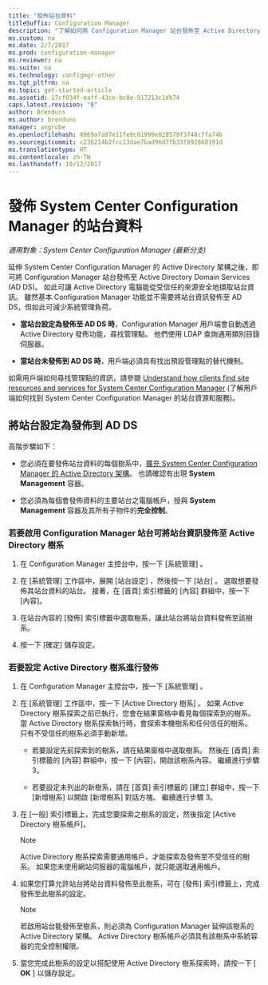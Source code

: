 ```yaml
---
title: "發佈站台資料"
titleSuffix: Configuration Manager
description: "了解如何將 Configuration Manager 站台發佈至 Active Directory Domain Services。"
ms.custom: na
ms.date: 2/7/2017
ms.prod: configuration-manager
ms.reviewer: na
ms.suite: na
ms.technology: configmgr-other
ms.tgt_pltfrm: na
ms.topic: get-started-article
ms.assetid: 17cf034f-eaff-43ce-bc8e-917213c1db74
caps.latest.revision: "8"
author: Brenduns
ms.author: brenduns
manager: angrobe
ms.openlocfilehash: 8969a7a97e11fe0c01999e828578f3748cffa74b
ms.sourcegitcommit: c236214b2fcc13dae7bad96d7fb33f692868191d
ms.translationtype: HT
ms.contentlocale: zh-TW
ms.lasthandoff: 10/12/2017
---
```

# <a name="publish-site-data-for-system-center-configuration-manager"></a>發佈 System Center Configuration Manager 的站台資料

*適用對象：System Center Configuration Manager (最新分支)*

延伸 System Center Configuration Manager 的 Active Directory 架構之後，即可將 Configuration Manager 站台發佈至 Active Directory Domain Services (AD DS)。 如此可讓 Active Directory 電腦能從受信任的來源安全地擷取站台資訊。 雖然基本 Configuration Manager 功能並不需要將站台資訊發佈至 AD DS，但如此可減少系統管理負荷。  

-   **當站台設定為發佈至 AD DS 時**，Configuration Manager 用戶端會自動透過 Active Directory 發佈功能，尋找管理點。 他們使用 LDAP 查詢通用類別目錄伺服器。  

-   **當站台未發佈到 AD DS 時**，用戶端必須具有找出預設管理點的替代機制。  

如需用戶端如何尋找管理點的資訊，請參閱 [Understand how clients find site resources and services for System Center Configuration Manager](../../../../core/plan-design/hierarchy/understand-how-clients-find-site-resources-and-services.md) (了解用戶端如何找到 System Center Configuration Manager 的站台資源和服務)。  

## <a name="configure-sites-to-publish-to-ad-ds"></a>將站台設定為發佈到 AD DS  
 高階步驟如下：  

-   您必須在要發佈站台資料的每個樹系中，[擴充 System Center Configuration Manager 的 Active Directory 架構](../../../../core/plan-design/network/extend-the-active-directory-schema.md)。 也請確認有出現 **System Management** 容器。  

-   您必須為每個會發佈資料的主要站台之電腦帳戶，授與 **System Management** 容器及其所有子物件的**完全控制**。  

### <a name="to-enable-a-configuration-manager-site-to-publish-site-information-to-active-directory-forest"></a>若要啟用 Configuration Manager 站台可將站台資訊發佈至 Active Directory 樹系

1.  在 Configuration Manager 主控台中，按一下 [系統管理] 。  

2.  在 [系統管理]  工作區中，展開 [站台設定] ，然後按一下 [站台] 。 選取想要發佈其站台資料的站台。 接著，在 [首頁] 索引標籤的 [內容] 群組中，按一下 [內容]。  

3.  在站台內容的 [發佈] 索引標籤中選取樹系，讓此站台將站台資料發佈至該樹系。  

4.  按一下 [確定]  儲存設定。  

### <a name="to-set-up-active-directory-forests-for-publishing"></a>若要設定 Active Directory 樹系進行發佈  

1.  在 Configuration Manager 主控台中，按一下 [系統管理] 。  

2.  在 [系統管理]  工作區中，按一下 [Active Directory 樹系] 。 如果 Active Directory 樹系探索之前已執行，您會在結果窗格中看見每個探索到的樹系。 當 Active Directory 樹系探索執行時，會探索本機樹系和任何信任的樹系。 只有不受信任的樹系必須手動新增。  

    -   若要設定先前探索到的樹系，請在結果窗格中選取樹系。 然後在 [首頁] 索引標籤的 [內容] 群組中，按一下 [內容]，開啟該樹系內容。 繼續進行步驟 3。  

    -   若要設定未列出的新樹系，請在 [首頁] 索引標籤的 [建立] 群組中，按一下 [新增樹系] 以開啟 [新增樹系] 對話方塊。 繼續進行步驟 3。  

3.  在 [一般] 索引標籤上，完成您要探索之樹系的設定，然後指定 [Active Directory 樹系帳戶]。  

    > [!NOTE]  
    >  Active Directory 樹系探索需要通用帳戶，才能探索及發佈至不受信任的樹系。 如果您未使用網站伺服器的電腦帳戶，就只能選取通用帳戶。  

4.  如果您打算允許站台將站台資料發佈至此樹系，可在 [發佈]  索引標籤上，完成發佈至此樹系的設定。  

    > [!NOTE]  
    >  若啟用站台能發佈至樹系，則必須為 Configuration Manager 延伸該樹系的 Active Directory 架構。 Active Directory 樹系帳戶必須具有該樹系中系統容器的完全控制權限。  

5.  當您完成此樹系的設定以搭配使用 Active Directory 樹系探索時，請按一下 [ **OK** ] 以儲存設定。  

